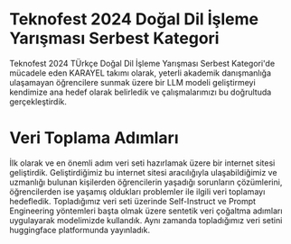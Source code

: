 # Teknofest 2024 Doğal Dil İşleme Yarışması Serbest Kategori

Teknofest 2024 TÜrkçe Doğal Dil İşleme Yarışması Serbest Kategori'de mücadele eden KARAYEL takımı olarak, yeterli akademik danışmanlığa ulaşamayan öğrencilere sunmak üzere bir LLM modeli geliştirmeyi kendimize ana hedef olarak belirledik ve çalışmalarımızı bu doğrultuda gerçekleştirdik.
# Veri Toplama Adımları
İlk olarak ve en önemli adım veri seti hazırlamak üzere bir internet sitesi geliştirdik. Geliştirdiğimiz bu internet sitesi aracılığıyla ulaşabildiğimiz ve uzmanlığı bulunan kişilerden öğrencilerin yaşadığı sorunların çözümlerini, öğrencilerden ise yaşamış oldukları problemler ile ilgili veri toplamayı hedefledik. Topladığımız veri seti üzerinde Self-Instruct ve Prompt Engineering yöntemleri başta olmak üzere sentetik veri çoğaltma adımları uygulayarak modelimizde kullandık. Aynı zamanda topladığımız veri setini huggingface platformunda yayınladık.

